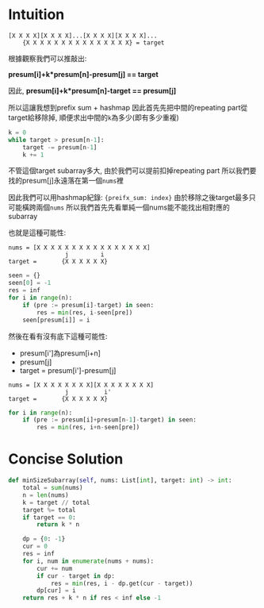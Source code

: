 # Intuition

```
[X X X X][X X X X]...[X X X X][X X X X]...
    {X X X X X X X X X X X X X X X} = target
```

根據觀察我們可以推敲出:

**presum[i]+k*presum[n]-presum[j] == target**

因此, **presum[i]+k*presum[n]-target == presum[j]**

所以這讓我想到prefix sum + hashmap
因此首先先把中間的repeating part從target給移除掉, 順便求出中間的`k`為多少(即有多少重複)

```py
k = 0
while target > presum[n-1]:
    target -= presum[n-1]
    k += 1
```

不管這個target subarray多大, 由於我們可以提前扣掉repeating part
所以我們要找的presum[j]永遠落在第一個`nums`裡

因此我們可以用hashmap紀錄: `{preifx_sum: index}`
由於移除之後target最多只可能橫跨兩個`nums`
所以我們首先先看單純一個nums能不能找出相對應的subarray

也就是這種可能性:

```
nums = [X X X X X X X X X X X X X X X X]
                j         i
target =       {X X X X X X}
```


```py
seen = {}
seen[0] = -1
res = inf
for i in range(n):
    if (pre := presum[i]-target) in seen:
        res = min(res, i-seen[pre])
    seen[presum[i]] = i
```

然後在看有沒有底下這種可能性:
- presum[i']為presum[i+n]
- presum[j]
- target = presum[i']-presum[j]

```
nums = [X X X X X X X X][X X X X X X X X]
                j          i'
target =       {X X X X X X}
```

```py
for i in range(n):
    if (pre := presum[i]+presum[n-1]-target) in seen:
        res = min(res, i+n-seen[pre])
```

# Concise Solution

```py
def minSizeSubarray(self, nums: List[int], target: int) -> int:
    total = sum(nums)
    n = len(nums)
    k = target // total
    target %= total
    if target == 0:
        return k * n

    dp = {0: -1}
    cur = 0
    res = inf
    for i, num in enumerate(nums + nums):
        cur += num
        if cur - target in dp:
            res = min(res, i - dp.get(cur - target))
        dp[cur] = i
    return res + k * n if res < inf else -1
```